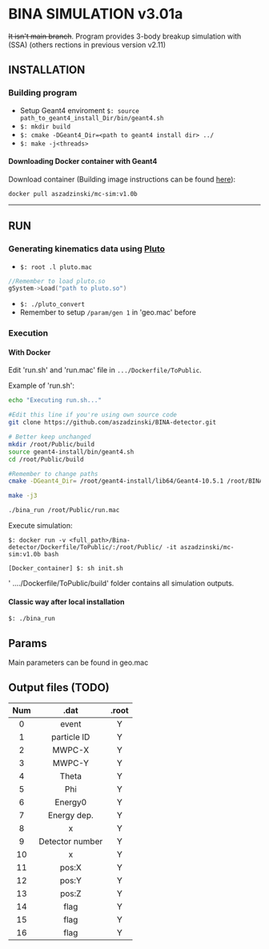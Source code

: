 # BINA SIMULATION v3.01a

~~It isn't main branch~~. Program provides 3-body breakup simulation with (SSA) (others rections in previous version v2.11)

## INSTALLATION

### Building program

- Setup Geant4 enviroment `$: source path_to_geant4_install_Dir/bin/geant4.sh`
- `$: mkdir build`
- `$: cmake -DGeant4_Dir=<path to geant4 install dir> ../`
- `$: make -j<threads>`

#### Downloading Docker container with Geant4

Download container (Building image instructions can be found [here](https://github.com/aszadzinski/dockerfiles/tree/master/physics-simulations/mc-sim)):

`docker pull aszadzinski/mc-sim:v1.0b`

---

## RUN

### Generating kinematics data using [Pluto](https://www-hades.gsi.de/?q=pluto)
- `$: root .l pluto.mac`

```cpp
//Remember to load pluto.so
gSystem->Load("path to pluto.so")
```

- `$: ./pluto_convert`
- Remember to setup `/param/gen 1` in 'geo.mac' before

### Execution

#### With Docker

Edit 'run.sh' and 'run.mac' file in `.../Dockerfile/ToPublic`.

Example of 'run.sh':
```bash
echo "Executing run.sh..."

#Edit this line if you're using own source code
git clone https://github.com/aszadzinski/BINA-detector.git

# Better keep unchanged
mkdir /root/Public/build
source geant4-install/bin/geant4.sh
cd /root/Public/build

#Remember to change paths  
cmake -DGeant4_Dir= /root/geant4-install/lib64/Geant4-10.5.1 /root/BINA-detector/

make -j3

./bina_run /root/Public/run.mac
```

Execute simulation:

`$: docker run -v <full_path>/Bina-detector/Dockerfile/ToPublic/:/root/Public/ -it aszadzinski/mc-sim:v1.0b bash`

`[Docker_container] $: sh init.sh`

' ..../Dockerfile/ToPublic/build' folder contains all simulation outputs.

#### Classic way after local installation

`$: ./bina_run`

## Params

Main  parameters can be found in geo.mac

## Output files (TODO)


| Num |  .dat | .root |
| :---: | :---: | :---: |
| 0 | event | Y |
| 1 | particle ID | Y |
| 2 | MWPC-X | Y |
| 3 | MWPC-Y | Y |
| 4 | Theta | Y |
| 5 | Phi | Y |
| 6 | Energy0 | Y |
| 7 | Energy dep. | Y |
| 8 | x | Y |
| 9 | Detector number | Y |
| 10 | x | Y |
| 11 | pos:X | Y |
| 12| pos:Y | Y |
| 13 | pos:Z | Y |
| 14 | flag| Y |
| 15 | flag | Y |
| 16 | flag | Y |
